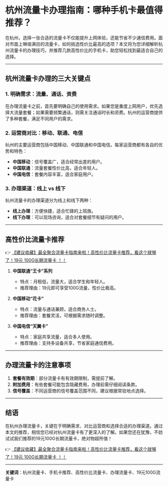 # 杭州流量卡办理指南：哪种手机卡最值得推荐？

在杭州，选择一张合适的流量卡不仅能提升上网体验，还能节省不少通信费用。面对市面上琳琅满目的流量卡，如何挑选性价比最高的选项？本文将为您详细解析杭州流量卡的办理技巧，并推荐几款高性价比的手机卡，助您轻松找到最适合自己的选择。

---

## 杭州流量卡办理的三大关键点

### 1. **明确需求：流量、通话、资费**
在办理流量卡之前，首先要明确自己的使用需求。如果您是重度上网用户，优先选择大流量套餐；如果需要频繁通话，则需关注通话时长和资费。杭州的运营商提供了多种套餐，满足不同用户的需求。

### 2. **运营商对比：移动、联通、电信**
杭州的主要运营商包括中国移动、中国联通和中国电信。每家运营商都有各自的优势和特色：
- **中国移动**：信号覆盖广，适合经常出差的用户。
- **中国联通**：流量套餐性价比高，适合年轻人。
- **中国电信**：套餐内容丰富，适合家庭用户。

### 3. **办理渠道：线上 vs 线下**
杭州流量卡的办理渠道分为线上和线下两种：
- **线上办理**：方便快捷，适合忙碌的上班族。
- **线下办理**：可以现场咨询，适合对套餐细节有疑问的用户。

---

## 高性价比流量卡推荐

👉 [【建议收藏】最全聚合流量卡指南来啦！高性价比流量卡推荐，看这个就够了！19元 100G长期流量卡 ！！](https://bit.ly/Liuliangka)

1. **中国联通“王卡”系列**
   - 特点：月租低，流量大，适合学生和年轻人。
   - 推荐理由：19元即可享受100G流量，性价比极高。

2. **中国移动“花卡”**
   - 特点：流量与通话兼顾，适合商务人士。
   - 推荐理由：套餐灵活，可根据需求随时调整。

3. **中国电信“天翼卡”**
   - 特点：家庭共享流量，适合多人使用。
   - 推荐理由：支持多设备共享，节省家庭通信费用。

---

## 办理流量卡的注意事项

1. **套餐有效期**：部分流量卡有有效期限制，需提前了解。
2. **附加费用**：有些套餐可能包含隐藏费用，办理前需仔细阅读条款。
3. **信号覆盖**：不同运营商的信号覆盖范围不同，建议根据常驻地点选择。

---

## 结语

在杭州办理流量卡，关键在于明确需求、对比运营商和选择合适的办理渠道。通过本文的推荐，相信您已经对杭州流量卡有了更深入的了解。如果您还在犹豫，不妨试试我们推荐的19元100G长期流量卡，绝对物超所值！

👉 [【建议收藏】最全聚合流量卡指南来啦！高性价比流量卡推荐，看这个就够了！19元 100G长期流量卡 ！！](https://bit.ly/Liuliangka)

---

**关键词**：杭州流量卡、手机卡推荐、高性价比流量卡、办理流量卡、19元100G流量卡
